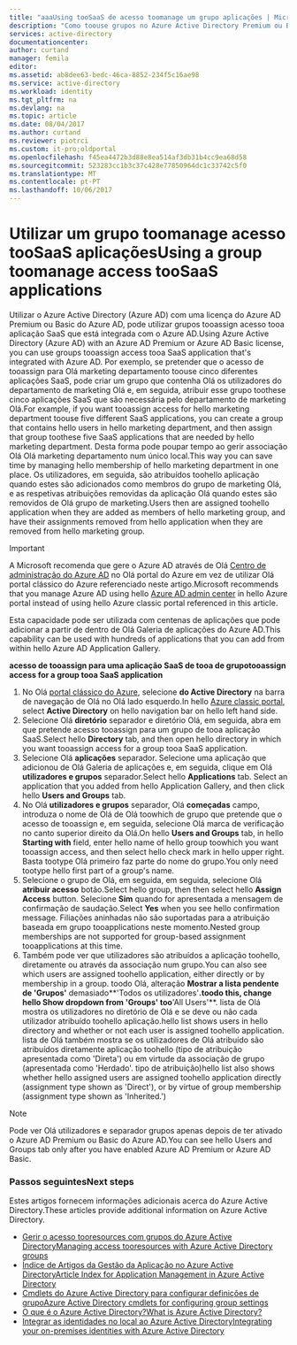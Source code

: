 ```yaml
---
title: "aaaUsing tooSaaS de acesso toomanage um grupo aplicações | Microsoft Docs"
description: "Como toouse grupos no Azure Active Directory Premium ou Basic tooassign acedam a aplicações de tooSaaS que estão integradas no Azure Active Directory."
services: active-directory
documentationcenter: 
author: curtand
manager: femila
editor: 
ms.assetid: ab8dee63-bedc-46ca-8852-234f5c16ae98
ms.service: active-directory
ms.workload: identity
ms.tgt_pltfrm: na
ms.devlang: na
ms.topic: article
ms.date: 08/04/2017
ms.author: curtand
ms.reviewer: piotrci
ms.custom: it-pro;oldportal
ms.openlocfilehash: f45ea4472b3d88e8ea514af3db31b4cc9ea68d58
ms.sourcegitcommit: 523283cc1b3c37c428e77850964dc1c33742c5f0
ms.translationtype: MT
ms.contentlocale: pt-PT
ms.lasthandoff: 10/06/2017
---
```

# <a name="using-a-group-toomanage-access-toosaas-applications"></a><span data-ttu-id="9f14e-103">Utilizar um grupo toomanage acesso tooSaaS aplicações</span><span class="sxs-lookup"><span data-stu-id="9f14e-103">Using a group toomanage access tooSaaS applications</span></span>
<span data-ttu-id="9f14e-104">Utilizar o Azure Active Directory (Azure AD) com uma licença do Azure AD Premium ou Basic do Azure AD, pode utilizar grupos tooassign acesso tooa aplicação SaaS que está integrada com o Azure AD.</span><span class="sxs-lookup"><span data-stu-id="9f14e-104">Using Azure Active Directory (Azure AD) with an Azure AD Premium or Azure AD Basic license, you can use groups tooassign access tooa SaaS application that's integrated with Azure AD.</span></span> <span data-ttu-id="9f14e-105">Por exemplo, se pretender que o acesso de tooassign para Olá marketing departamento toouse cinco diferentes aplicações SaaS, pode criar um grupo que contenha Olá os utilizadores do departamento de marketing Olá e, em seguida, atribuir esse grupo toothese cinco aplicações SaaS que são necessária pelo departamento de marketing Olá.</span><span class="sxs-lookup"><span data-stu-id="9f14e-105">For example, if you want tooassign access for hello marketing department toouse five different SaaS applications, you can create a group that contains hello users in hello marketing department, and then assign that group toothese five SaaS applications that are needed by hello marketing department.</span></span> <span data-ttu-id="9f14e-106">Desta forma pode poupar tempo ao gerir associação Olá Olá marketing departamento num único local.</span><span class="sxs-lookup"><span data-stu-id="9f14e-106">This way you can save time by managing hello membership of hello marketing department in one place.</span></span> <span data-ttu-id="9f14e-107">Os utilizadores, em seguida, são atribuídos toohello aplicação quando estes são adicionados como membros do grupo de marketing Olá, e as respetivas atribuições removidas da aplicação Olá quando estes são removidos de Olá grupo de marketing.</span><span class="sxs-lookup"><span data-stu-id="9f14e-107">Users then are assigned toohello application when they are added as members of hello marketing group, and have their assignments removed from hello application when they are removed from hello marketing group.</span></span>

> [!IMPORTANT]
> <span data-ttu-id="9f14e-108">A Microsoft recomenda que gere o Azure AD através de Olá [Centro de administração do Azure AD](https://aad.portal.azure.com) no Olá portal do Azure em vez de utilizar Olá portal clássico do Azure referenciado neste artigo.</span><span class="sxs-lookup"><span data-stu-id="9f14e-108">Microsoft recommends that you manage Azure AD using hello [Azure AD admin center](https://aad.portal.azure.com) in hello Azure portal instead of using hello Azure classic portal referenced in this article.</span></span> 

<span data-ttu-id="9f14e-109">Esta capacidade pode ser utilizada com centenas de aplicações que pode adicionar a partir de dentro de Olá Galeria de aplicações do Azure AD.</span><span class="sxs-lookup"><span data-stu-id="9f14e-109">This capability can be used with hundreds of applications that you can add from within hello Azure AD Application Gallery.</span></span>

<span data-ttu-id="9f14e-110">**acesso de tooassign para uma aplicação SaaS de tooa de grupo**</span><span class="sxs-lookup"><span data-stu-id="9f14e-110">**tooassign access for a group tooa SaaS application**</span></span>

1. <span data-ttu-id="9f14e-111">No Olá [portal clássico do Azure](https://manage.windowsazure.com), selecione **do Active Directory** na barra de navegação de Olá no Olá lado esquerdo.</span><span class="sxs-lookup"><span data-stu-id="9f14e-111">In hello [Azure classic portal](https://manage.windowsazure.com), select **Active Directory** on hello navigation bar on hello left hand side.</span></span>
2. <span data-ttu-id="9f14e-112">Selecione Olá **diretório** separador e diretório Olá, em seguida, abra em que pretende acesso tooassign para um grupo de tooa aplicação SaaS.</span><span class="sxs-lookup"><span data-stu-id="9f14e-112">Select hello **Directory** tab, and then open hello directory in which you want tooassign access for a group tooa SaaS application.</span></span>
3. <span data-ttu-id="9f14e-113">Selecione Olá **aplicações** separador. Selecione uma aplicação que adicionou de Olá Galeria de aplicações e, em seguida, clique em Olá **utilizadores e grupos** separador.</span><span class="sxs-lookup"><span data-stu-id="9f14e-113">Select hello **Applications** tab. Select an application that you added from hello Application Gallery, and then click  hello **Users and Groups** tab.</span></span>
4. <span data-ttu-id="9f14e-114">No Olá **utilizadores e grupos** separador, Olá **começadas** campo, introduza o nome de Olá de Olá toowhich de grupo que pretende que o acesso de tooassign e, em seguida, selecione Olá marca de verificação no canto superior direito da Olá.</span><span class="sxs-lookup"><span data-stu-id="9f14e-114">On hello **Users and Groups** tab, in hello **Starting with** field, enter hello name of hello group toowhich you want tooassign access, and then select hello check mark in hello upper right.</span></span> <span data-ttu-id="9f14e-115">Basta tootype Olá primeiro faz parte do nome do grupo.</span><span class="sxs-lookup"><span data-stu-id="9f14e-115">You only need tootype hello first part of a group's name.</span></span>
5. <span data-ttu-id="9f14e-116">Selecione o grupo de Olá, em seguida, em seguida, selecione Olá **atribuir acesso** botão.</span><span class="sxs-lookup"><span data-stu-id="9f14e-116">Select hello group, then then select hello **Assign Access** button.</span></span> <span data-ttu-id="9f14e-117">Selecione **Sim** quando for apresentada a mensagem de confirmação de saudação.</span><span class="sxs-lookup"><span data-stu-id="9f14e-117">Select **Yes** when you see hello confirmation message.</span></span> <span data-ttu-id="9f14e-118">Filiações aninhadas não são suportadas para a atribuição baseada em grupo tooapplications neste momento.</span><span class="sxs-lookup"><span data-stu-id="9f14e-118">Nested group memberships are not supported for group-based assignment tooapplications at this time.</span></span>
6. <span data-ttu-id="9f14e-119">Também pode ver que utilizadores são atribuídos a aplicação toohello, diretamente ou através da associação num grupo.</span><span class="sxs-lookup"><span data-stu-id="9f14e-119">You can also see which users are assigned toohello application, either directly or by membership in a group.</span></span> <span data-ttu-id="9f14e-120">toodo Olá, alteração **Mostrar a lista pendente de 'Grupos'** demasiado**'Todos os utilizadores'**.</span><span class="sxs-lookup"><span data-stu-id="9f14e-120">toodo this, change hello **Show dropdown from 'Groups'** too**'All Users'**.</span></span> <span data-ttu-id="9f14e-121">lista de Olá mostra os utilizadores no diretório de Olá e se deve ou não cada utilizador atribuído toohello aplicação.</span><span class="sxs-lookup"><span data-stu-id="9f14e-121">hello list shows users in hello directory and whether or not each user is assigned toohello application.</span></span> <span data-ttu-id="9f14e-122">lista de Olá também mostra se os utilizadores de Olá atribuído são atribuídos diretamente aplicação toohello (tipo de atribuição apresentada como 'Direta') ou em virtude da associação de grupo (apresentada como 'Herdado'. tipo de atribuição)</span><span class="sxs-lookup"><span data-stu-id="9f14e-122">hello list also shows whether hello assigned users are assigned toohello application directly (assignment type shown as 'Direct'), or by virtue of group membership (assignment type shown as 'Inherited.')</span></span>

> [!NOTE]
> <span data-ttu-id="9f14e-123">Pode ver Olá utilizadores e separador grupos apenas depois de ter ativado o Azure AD Premium ou Basic do Azure AD.</span><span class="sxs-lookup"><span data-stu-id="9f14e-123">You can see hello Users and Groups tab only after you have enabled Azure AD Premium or Azure AD Basic.</span></span>
>
>

### <a name="next-steps"></a><span data-ttu-id="9f14e-124">Passos seguintes</span><span class="sxs-lookup"><span data-stu-id="9f14e-124">Next steps</span></span>
<span data-ttu-id="9f14e-125">Estes artigos fornecem informações adicionais acerca do Azure Active Directory.</span><span class="sxs-lookup"><span data-stu-id="9f14e-125">These articles provide additional information on Azure Active Directory.</span></span>

* [<span data-ttu-id="9f14e-126">Gerir o acesso tooresources com grupos do Azure Active Directory</span><span class="sxs-lookup"><span data-stu-id="9f14e-126">Managing access tooresources with Azure Active Directory groups</span></span>](active-directory-manage-groups.md)
* [<span data-ttu-id="9f14e-127">Índice de Artigos da Gestão da Aplicação no Azure Active Directory</span><span class="sxs-lookup"><span data-stu-id="9f14e-127">Article Index for Application Management in Azure Active Directory</span></span>](active-directory-apps-index.md)
* [<span data-ttu-id="9f14e-128">Cmdlets do Azure Active Directory para configurar definições de grupo</span><span class="sxs-lookup"><span data-stu-id="9f14e-128">Azure Active Directory cmdlets for configuring group settings</span></span>](active-directory-accessmanagement-groups-settings-cmdlets.md)
* [<span data-ttu-id="9f14e-129">O que é o Azure Active Directory?</span><span class="sxs-lookup"><span data-stu-id="9f14e-129">What is Azure Active Directory?</span></span>](active-directory-whatis.md)
* [<span data-ttu-id="9f14e-130">Integrar as identidades no local ao Azure Active Directory</span><span class="sxs-lookup"><span data-stu-id="9f14e-130">Integrating your on-premises identities with Azure Active Directory</span></span>](active-directory-aadconnect.md)
